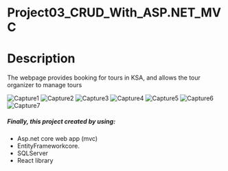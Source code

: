 # Project03_CRUD_With_ASP.NET_MVC

<div >



# Description  
The webpage provides booking for tours in KSA, and allows the tour organizer to manage tours

![Capture1](https://user-images.githubusercontent.com/82495629/121799287-ee661d00-cc33-11eb-9ac8-a87c7c63cdd5.PNG)
![Capture2](https://user-images.githubusercontent.com/82495629/121799289-f4f49480-cc33-11eb-8b01-17667ad1f4f5.PNG)
![Capture3](https://user-images.githubusercontent.com/82495629/121799295-fa51df00-cc33-11eb-8201-b4c9964ab181.PNG)
![Capture4](https://user-images.githubusercontent.com/82495629/121799302-00e05680-cc34-11eb-8a8d-c64809f14e89.PNG)
![Capture5](https://user-images.githubusercontent.com/82495629/121799314-105f9f80-cc34-11eb-8787-719c0e7dc0d8.PNG)
![Capture6](https://user-images.githubusercontent.com/82495629/121799320-16558080-cc34-11eb-89f7-95ecddeb40b1.PNG)
![Capture7](https://user-images.githubusercontent.com/82495629/121799324-1ce3f800-cc34-11eb-9e9e-720bf55ce7bd.PNG)

##### Finally, this project created by using:
* Asp.net core web app (mvc) 
* EntityFrameworkcore.
* SQLServer
* React  library

    
</div>
